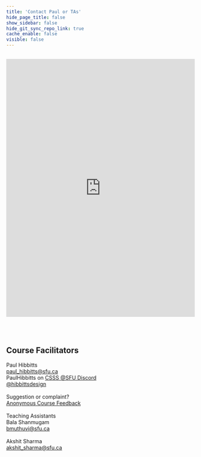 ```yaml
---
title: 'Contact Paul or TAs'
hide_page_title: false
show_sidebar: false
hide_git_sync_repo_link: true
cache_enable: false
visible: false
---
```


<div class="row">
  <div class="col-md-7">
  <br><p><iframe id="livechat" style="margin-top: -16px; border: 1px #ffffff none;" src="https://hibbitts.rocket.chat/livechat?mode=popout" width="100%" height="690px" name="myiFrame" allowfullscreen="allowfullscreen"></iframe><div class="hide-rocketchat-button"></div></p><br>
  </div>
  <div class="col-md-5 order-first order-md-2"><br>
  <h2>Course Facilitators</h2>
  Paul Hibbitts<br>  
  <i class="fa fa-envelope" aria-hidden="true"></i><a href="mailto:&#112;&#97;&#117;&#108;&#95;&#104;&#105;&#98;&#98;&#105;&#116;&#116;&#115;&#64;&#115;&#102;&#117;&#46;&#99;&#97;" class="external-link">
    &#112;&#97;&#117;&#108;&#95;&#104;&#105;&#98;&#98;&#105;&#116;&#116;&#115;&#64;&#115;&#102;&#117;&#46;&#99;&#97;
  </a><br>
  <i class="fa fa-comment" aria-hidden="true"></i> PaulHibbitts on <a href="https://t.co/GZQUc6iVjS">CSSS @SFU Discord</a><br>
  <i class="fa fa-twitter" aria-hidden="true"></i> <a href="https://twitter.com/hibbittsdesign">@hibbittsdesign</a><br><br>
  Suggestion or complaint?<br><i class="fa fa-bullhorn" aria-hidden="true"></i><a href="https://www.surveymonkey.ca/r/2PL5WWJ">Anonymous Course Feedback</a><br><br>
  Teaching Assistants<br>
  Bala Shanmugam<br>  
    <i class="fa fa-envelope" aria-hidden="true"></i><a href="mailto:&#98;&#109;&#117;&#116;&#104;&#117;&#118;&#105;&#64;&#115;&#102;&#117;&#46;&#99;&#97;" class="external-link">
      &#98;&#109;&#117;&#116;&#104;&#117;&#118;&#105;&#64;&#115;&#102;&#117;&#46;&#99;&#97;
    </a><br><br>
  Akshit Sharma<br>  
    <i class="fa fa-envelope" aria-hidden="true"></i><a href="mailto:&#97;&#107;&#115;&#104;&#105;&#116;&#95;&#115;&#104;&#97;&#114;&#109;&#97;&#64;&#115;&#102;&#117;&#46;&#99;&#97;" class="external-link">
      &#97;&#107;&#115;&#104;&#105;&#116;&#95;&#115;&#104;&#97;&#114;&#109;&#97;&#64;&#115;&#102;&#117;&#46;&#99;&#97;
    </a><br>
  </div>
</div>
